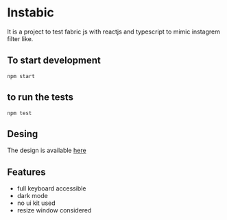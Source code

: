 # Instabic

It is a project to test fabric js with reactjs and typescript to mimic instagrem filter like.

## To start development

```
npm start
```

## to run the tests

```
npm test
```

## Desing

The design is available [here](https://miro.com/app/board/o9J_l_GNwCI=/)

## Features

- full keyboard accessible
- dark mode
- no ui kit used
- resize window considered